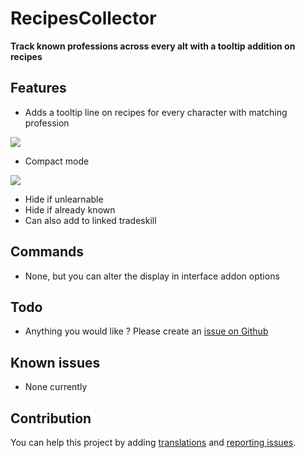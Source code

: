 # RecipesCollector

**Track known professions across every alt with a tooltip addition on recipes**

## Features

- Adds a tooltip line on recipes for every character with matching profession

![](https://img.klso.fr/image/e7777331-c0f6-45ed-8257-b5a40337ece3.png)

- Compact mode

![](https://img.klso.fr/image/dc2201b5-b829-4df8-9d99-daaf9f9e90c0.png)

- Hide if unlearnable
- Hide if already known
- Can also add to linked tradeskill

## Commands

- None, but you can alter the display in interface addon options

## Todo

- Anything you would like ? Please create an [issue on Github](https://github.com/ZergRael/RecipesCollector/issues)

## Known issues

- None currently

## Contribution

You can help this project by adding [translations](https://www.curseforge.com/wow/addons/recipescollector/localization) and [reporting issues](https://github.com/ZergRael/RecipesCollector/issues).
